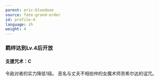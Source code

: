```yaml
---
parent: eric-bloodaxe
source: fate-grand-order
id: profile-4
language: zh
weight: 4
---
```


### 羁绊达到Lv.4后开放

#### 支援咒术：C

令敌对者的实力降低1级。
恶名与丈夫不相伯仲的女魔术师贡希尔达的诅咒。
